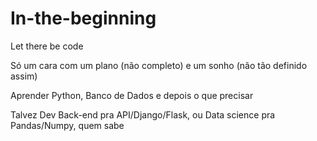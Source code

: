 # In-the-beginning
Let there be code

Só um cara com um plano (não completo) e um sonho (não tão definido assim)

Aprender Python, Banco de Dados e depois o que precisar

  Talvez Dev Back-end pra API/Django/Flask, ou Data science pra Pandas/Numpy, quem sabe
